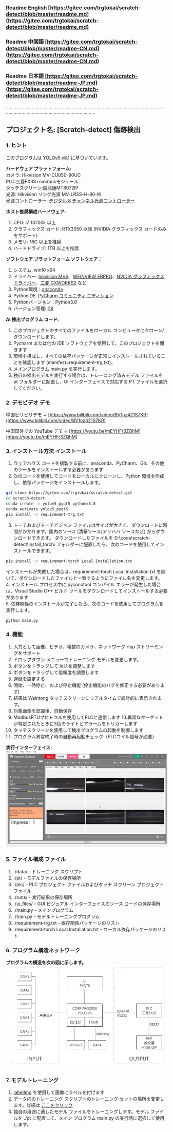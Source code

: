 ### Readme English [https://gitee.com/trgtokai/scratch-detect/blob/master/readme.md](https://gitee.com/trgtokai/scratch-detect/blob/master/readme.md)
### Readme 中国語 [https://gitee.com/trgtokai/scratch-detect/blob/master/readme-CN.md](https://gitee.com/trgtokai/scratch-detect/blob/master/readme-CN.md)
### Readme 日本語 [https://gitee.com/trgtokai/scratch-detect/blob/master/readme-JP.md](https://gitee.com/trgtokai/scratch-detect/blob/master/readme-JP.md)
…………………………………………………………………………………………………………………………………………………………………………
## プロジェクト名: [Scratch-detect] 傷跡検出

### 1. ヒント <br>

このプログラムは [YOLOv5 v6.1](https://github.com/ultralytics/yolov5/tree/v6.1) に基づいています。

**ハードウェア プラットフォーム:** <br>
カメラ: Hikvision MV-CU050-90UC<br>
PLC:三菱FX3S+modbusモジュール<br>
タッチスクリーン:威龍通MT8072IP<br>
光源: Hikvision リング光源 MV-LRSS-H-80-W<br>
光源コントローラー: [デジタル 8 チャンネル光源コントローラー](https://detail.tmall.com/item.htm?abbucket=1&id=656543446110&rn=21d65f2d271defe4d3b29e10ced9b2a5&spm=a1z10.5-b.w4011-23573612475.52.201646d6ZWIsQh&skuId=4738283905874)<br>

**ホスト推奨構成ハードウェア:**<br>
1. CPU: i7 13700k 以上<br>
2. グラフィックス カード: RTX3050 以降 (NVIDIA グラフィックス カードのみをサポート)<br>
3. メモリ: 16G 以上を推奨<br>
4. ハードドライブ: 1TB 以上を推奨<br>

**ソフトウェア プラットフォーム ソフトウェア：**<br>
1. システム: win10 x64 <br>
2. ドライバー: [hikvision MVS](https://www.hikrobotics.com/cn2/source/support/software/MVS_STD_4.3.2_240529.zip)、[WEINVIEW EBPRO](https://www.weinview.cn/Admin/Others/DownloadsPage.aspx?nid=3&id=10917&tag=0&ref=download&t=a4ff8b5703a191fe)、[NVIDIA グラフィックス ドライバー](https://cn.download.nvidia.com/Windows/555.99/555.99-desktop-win10-win11-64bit-international-nsd-dch-whql.exe)、[三菱 GXWORKS2](https://www.mitsubishielectric-fa.cn/site/file-software-detail?id=18) など<br>
3. Python環境：[anaconda](https://repo.anaconda.com/archive/Anaconda3-2024.02-1-Windows-x86_64.exe)<br>
4. PythonIDE: [PyCharm コミュニティ エディション](https://www.jetbrains.com/pycharm/download/download-thanks.html?platform=windows&code=PCC)<br>
5. Pythonバージョン：Python3.8<br>
6. バージョン管理: [Git](https://git-scm.com/download/win)

**AI 検出プログラム コード:**<br>
1. このプロジェクトのすべてのファイルをローカル コンピュータにクローン/ダウンロードします。
2. Pycharm または他の IDE ソフトウェアを使用して、このプロジェクトを開きます
3. 環境を構成し、すべての依存パッケージが正常にインストールされていることを確認します (manifest=requirement-trg.txt)。
4. メインプログラム main.py を実行します。
5. 独自の検出モデルを実行する場合は、トレーニング済みモデル ファイルを pt フォルダーに配置し、UI インターフェイスで対応する PT ファイルを選択してください。

### 2. デモビデオ デモ
中国ビリビリデモ ↓
[https://www.bilibili.com/video/BV1nz421S7KR](https://www.bilibili.com/video/BV1nz421S7KR)

中国国外での YouTube デモ ↓
[https://youtu.be/mEYHFr3ZQhM](https://youtu.be/mEYHFr3ZQhM)

### 3. インストール方法 インストール

1. ウェアハウス コードを複製する前に、anaconda、PyCharm、Git、その他のツールをインストールする必要があります<br>
2. 次のコードを使用してコードをローカルにクローンし、Python 環境を作成し、依存パッケージをインストールします。

```bash
git clone https://gitee.com/trgtokai/scratch-detect.git
cd scratch-detect
conda create -n yolov5_pyqt5 python=3.8
conda activate yolov5_pyqt5
pip install -r requirement-trg.txt
```

3. トーチおよびトーチビジョン ファイルはサイズが大きく、ダウンロードに時間がかかります。国内のソース (清華ソース/アリババ ソースなど) からダウンロードできます。
ダウンロードしたファイルを D:\code\scratch-detect\install_torch\ フォルダーに配置したら、次のコードを使用してインストールできます。

```bash
pip install -r requirement-torch Local Installation.txt
```

インストールが失敗した場合は、requirement-torch Local Installation.txt を開いて、ダウンロードしたファイルと一致するようにファイル名を変更します。<br>
4. インストール プロセス中に pycocotool コンパイル エラーが発生した場合は、Visual Studio C++ ビルド ツールをダウンロードしてインストールする必要があります<br>
5. 依存関係のインストールが完了したら、次のコードを使用してプログラムを実行します。

```bash
python main.py
```

### 4. 機能

1. 入力として画像、ビデオ、複数のカメラ、ネットワーク rtsp ストリーミングをサポート
2. ドロップダウン メニューでトレーニング モデルを変更します。
3. ボタンをドラッグして IoU を調整します
4. ボタンをドラッグして信頼度を調整します
5. 遅延を設定する
6. 開始、一時停止、および停止機能 (停止機能のバグを修正する必要があります)
7. 結果は Weintong タッチスクリーンにリアルタイムで統計的に表示されます。
8. 対象画像を認識後、自動保存
9. ModbusRTUプロトコルを使用してPLCと通信します
10.異常なターゲットが特定されたときに3色のライトとアラームをトリガーします
11. タッチスクリーンを使用して検出プログラムの起動を制御します
12. プログラム異常終了時の自動再起動チェック（PLCコイル信号が必要）

**実行インターフェイス:**
![画像の説明を入力](imgs/%E7%BA%BF%E4%B8%8A%E6%A3%80%E6%9F%A5%5B00_10_57%5D%5B20240605-174147%5D.png)

### 5. ファイル構成 ファイル

1. ./data/ - トレーニング スクリプト
2. ./pt/ - モデルファイルの保存場所
3. ./plc/ - PLC プロジェクト ファイルおよびタッチ スクリーン プロジェクト ファイル
4. ./runs/ - 実行結果の保存場所
5. ./ui_files/ - GUI ビジュアル インターフェイスのソース コードの保存場所
6. ./main.py - メインプログラム
7. ./train.py - モデルトレーニングプログラム
8. ./requirement-trg.txt - 依存関係パッケージのリスト
9. ./requirement-torch Local Installation.txt - ローカル依存パッケージのリスト

### 6. プログラム構造ネットワーク

 **プログラムの構造を次の図に示します。**
![プログラム構成図](imgs/%E7%A8%8B%E5%BA%8F%E7%BB%93%E6%9E%84%E5%9B%BE.png)

### 7. モデルトレーニング
1. [labelImg](https://blog.csdn.net/klaus_x/article/details/106854136) を使用して画像にラベルを付けます
2. データ内のトレーニング スクリプトのトレーニング セットの場所を変更します。詳細は [ここをクリック](https://blog.csdn.net/qq_45945548/article/details/121701492)
3. 独自の用途に適したモデル ファイルをトレーニングします。モデル ファイルを ./pt に配置して、メイン プログラム main.py の実行時に選択して使用します。